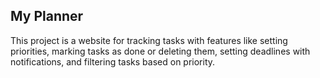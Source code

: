 ## My Planner
This project is a website for tracking tasks with features like setting priorities, marking tasks as done or deleting them, setting deadlines with notifications, and filtering tasks based on priority.

